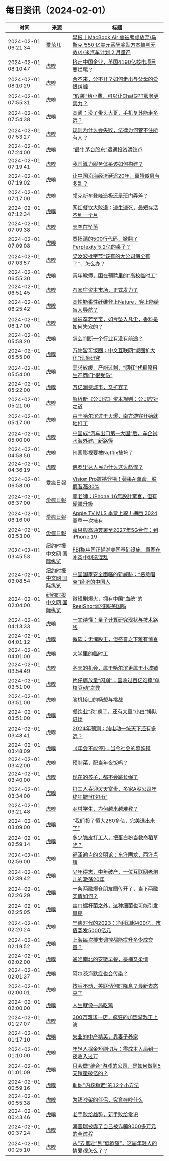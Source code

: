 ﻿# 每日资讯（2024-02-01）

|时间|来源|标题|
|---|---|---|
|2024-02-01 06:21:34|[爱范儿](https://www.ifanr.com/feed)|[早报｜MacBook Air 曾被考虑放弃/马斯克 550 亿美元薪酬奖励方案被判无效/小米汽车计划 2 月量产](https://www.ifanr.com/1574777?utm_source=rss&utm_medium=rss&utm_campaign=)|
|2024-02-01 08:10:47|[虎嗅](https://rss.huxiu.com/)|[挤走中国企业，英国4190亿核电项目要烂尾？](https://www.huxiu.com/article/2621063.html?f=rss)|
|2024-02-01 08:10:29|[虎嗅](https://rss.huxiu.com/)|[合不来，分不开？如何走出与父母的爱恨纠缠](https://www.huxiu.com/article/2621040.html?f=rss)|
|2024-02-01 07:55:31|[虎嗅](https://rss.huxiu.com/)|[“假装”给小费，可以让ChatGPT服务更卖力？](https://www.huxiu.com/article/2621568.html?f=rss)|
|2024-02-01 07:54:38|[虎嗅](https://rss.huxiu.com/)|[高通：没了带头大哥，手机复苏能走多远？](https://www.huxiu.com/article/2620466.html?f=rss)|
|2024-02-01 07:53:27|[虎嗅](https://rss.huxiu.com/)|[规则为什么会失败，法律为何管不住所有人？](https://www.huxiu.com/article/2621055.html?f=rss)|
|2024-02-01 07:24:00|[虎嗅](https://rss.huxiu.com/)|[“最牛茅台股东”遭遇投资滑铁卢](https://www.huxiu.com/article/2621076.html?f=rss)|
|2024-02-01 07:19:41|[虎嗅](https://rss.huxiu.com/)|[我国算力服务体系该如何构建？](https://www.huxiu.com/article/2620476.html?f=rss)|
|2024-02-01 07:19:02|[虎嗅](https://rss.huxiu.com/)|[让中国沿海经济延迟20年，嘉靖倭患有多乱？](https://www.huxiu.com/article/2620536.html?f=rss)|
|2024-02-01 07:17:00|[虎嗅](https://rss.huxiu.com/)|[领克新车登峰造极还是班门弄斧？](https://www.huxiu.com/article/2620521.html?f=rss)|
|2024-02-01 07:12:34|[虎嗅](https://rss.huxiu.com/)|[网红餐饮大败退：速生速死，最短存活不到一个月](https://www.huxiu.com/article/2617295.html?f=rss)|
|2024-02-01 07:09:38|[虎嗅](https://rss.huxiu.com/)|[天空在坠落](https://www.huxiu.com/article/2620434.html?f=rss)|
|2024-02-01 07:09:08|[虎嗅](https://rss.huxiu.com/)|[贾扬清的500行代码，掀翻了Perplexity 5.2亿的桌子？](https://www.huxiu.com/article/2621521.html?f=rss)|
|2024-02-01 07:03:57|[虎嗅](https://rss.huxiu.com/)|[梁汝波批字节“该有的大公司病全有了”，怎么办？](https://www.huxiu.com/article/2617338.html?f=rss)|
|2024-02-01 06:55:30|[虎嗅](https://rss.huxiu.com/)|[青年教师，困在预聘里的“高校临时工”](https://www.huxiu.com/article/2620497.html?f=rss)|
|2024-02-01 06:51:45|[虎嗅](https://rss.huxiu.com/)|[石家庄资本市场，正式发力了](https://www.huxiu.com/article/2620505.html?f=rss)|
|2024-02-01 06:25:42|[虎嗅](https://rss.huxiu.com/)|[高性能柔性纤维登上Nature，穿上能给盲人导航？](https://www.huxiu.com/article/2620486.html?f=rss)|
|2024-02-01 06:17:00|[虎嗅](https://rss.huxiu.com/)|[曾被奉若至宝，如今坠入凡尘，香料是如何失宠的？](https://www.huxiu.com/article/2614039.html?f=rss)|
|2024-02-01 05:58:20|[虎嗅](https://rss.huxiu.com/)|[怎么判断一个行业有没有前途？](https://www.huxiu.com/article/2621011.html?f=rss)|
|2024-02-01 05:55:00|[虎嗅](https://rss.huxiu.com/)|[万物皆可饭圈：中文互联网“饭圈扩大化”现象研究](https://www.huxiu.com/article/2620559.html?f=rss)|
|2024-02-01 05:54:00|[虎嗅](https://rss.huxiu.com/)|[需求放缓、产能过剩，“网红”代糖原料生产商们“很受伤”](https://www.huxiu.com/article/2619872.html?f=rss)|
|2024-02-01 05:22:00|[虎嗅](https://rss.huxiu.com/)|[万亿消费城市，又扩容了](https://www.huxiu.com/article/2619862.html?f=rss)|
|2024-02-01 05:21:00|[虎嗅](https://rss.huxiu.com/)|[解析新《公司法》资本规则：公司应对之道](https://www.huxiu.com/article/2619876.html?f=rss)|
|2024-02-01 05:17:00|[虎嗅](https://rss.huxiu.com/)|[由于哈尔滨过于火爆，南方游客开始就地打工](https://www.huxiu.com/article/2617945.html?f=rss)|
|2024-02-01 05:00:00|[虎嗅](https://rss.huxiu.com/)|[中国成“汽车出口第一大国”后，车企试水海外建厂新路径](https://www.huxiu.com/article/2619875.html?f=rss)|
|2024-02-01 04:58:50|[虎嗅](https://rss.huxiu.com/)|[韩国影视要被Netflix搞垮了](https://www.huxiu.com/article/2620512.html?f=rss)|
|2024-02-01 04:36:19|[虎嗅](https://rss.huxiu.com/)|[佛罗里达人民为什么这么彪悍？](https://www.huxiu.com/article/2620535.html?f=rss)|
|2024-02-01 06:58:00|[愛瘋日報](http://www.iphonetaiwan.org/feeds/posts/default)|[Vision Pro震撼登場！蘋果AI革命，股價看漲30%](https://www.iphonetaiwan.org/2024/02/apple-vision-pro-ai-revolution.html)|
|2024-02-01 06:37:00|[愛瘋日報](http://www.iphonetaiwan.org/feeds/posts/default)|[郭老師：iPhone 16無設計驚喜，但有硬體升級](https://www.iphonetaiwan.org/2024/02/iphone-16-revealed-guomingsharp-insights.html)|
|2024-02-01 06:16:00|[愛瘋日報](http://www.iphonetaiwan.org/feeds/posts/default)|[Apple TV MLS 季票上線！梅西 2024 賽季一次擁有](https://www.iphonetaiwan.org/2024/02/apple-tv-mls-season-ticket-2024.html)|
|2024-02-01 03:53:00|[愛瘋日報](http://www.iphonetaiwan.org/feeds/posts/default)|[蘋果與高通簽署至2027年5G合作：到iPhone 19](https://www.iphonetaiwan.org/2024/02/apple-high-quality-5g-cooperation-extended-2027.html)|
|2024-02-01 03:45:53|[纽约时报中文网 国际纵览](http://cn.nytimes.com/rss/news.xml)|[FBI称中国正瞄准美国基础设施，意图在冲突中制造混乱](https://cn.nytimes.com/usa/20240201/fbi-director-china-wray-/?utm_source=RSS)|
|2024-02-01 03:08:54|[纽约时报中文网 国际纵览](http://cn.nytimes.com/rss/news.xml)|[中国国家安全面临的新威胁：“恶意唱衰”经济的中国人](https://cn.nytimes.com/china/20240131/china-censorship-economy-markets/?utm_source=RSS)|
|2024-02-01 02:04:00|[纽约时报中文网 国际纵览](http://cn.nytimes.com/rss/news.xml)|[微短剧爆火，拥有中国“血统”的ReelShort能征服美国吗](https://cn.nytimes.com/technology/20240201/reelshort-video-app/?utm_source=RSS)|
|2024-02-01 04:13:33|[虎嗅](https://rss.huxiu.com/)|[一文读懂：量子计算研究现状与技术路线](https://www.huxiu.com/article/2620469.html?f=rss)|
|2024-02-01 04:01:12|[虎嗅](https://rss.huxiu.com/)|[微软：无愧股王，但盛誉之下难有惊喜](https://www.huxiu.com/article/2620467.html?f=rss)|
|2024-02-01 04:01:00|[虎嗅](https://rss.huxiu.com/)|[大学里的临时工](https://www.huxiu.com/article/2619877.html?f=rss)|
|2024-02-01 03:54:49|[虎嗅](https://rss.huxiu.com/)|[冬天的机会，属于哈尔滨更属于小城镇](https://www.huxiu.com/article/2619870.html?f=rss)|
|2024-02-01 03:51:00|[虎嗅](https://rss.huxiu.com/)|[片仔癀放量“闪崩”：营收过百亿难掩“单核驱动”之弊](https://www.huxiu.com/article/2619882.html?f=rss)|
|2024-02-01 03:51:00|[虎嗅](https://rss.huxiu.com/)|[脑机接口的畅想与挑战](https://www.huxiu.com/article/2619880.html?f=rss)|
|2024-02-01 03:51:00|[虎嗅](https://rss.huxiu.com/)|[餐饮业“卷”疯了，还有大量“小白”排队进场](https://www.huxiu.com/article/2619792.html?f=rss)|
|2024-02-01 03:48:41|[虎嗅](https://rss.huxiu.com/)|[2024年预测：纯电动一统天下还有多远？](https://www.huxiu.com/article/2620483.html?f=rss)|
|2024-02-01 03:48:09|[虎嗅](https://rss.huxiu.com/)|[《年会不能停》：当今社会的照妖镜](https://www.huxiu.com/article/2620375.html?f=rss)|
|2024-02-01 03:42:00|[虎嗅](https://rss.huxiu.com/)|[预制菜，配当年夜饭吗？](https://www.huxiu.com/article/2619774.html?f=rss)|
|2024-02-01 03:40:00|[虎嗅](https://rss.huxiu.com/)|[现在的孩子，都不会跳长绳了](https://www.huxiu.com/article/2619901.html?f=rss)|
|2024-02-01 03:34:00|[虎嗅](https://rss.huxiu.com/)|[打工人喜迎泼天富贵，多家A股公司年终狂撒“红包雨”](https://www.huxiu.com/article/2620343.html?f=rss)|
|2024-02-01 03:21:48|[虎嗅](https://rss.huxiu.com/)|[乡村学生，为何越来越难教？](https://www.huxiu.com/article/2619763.html?f=rss)|
|2024-02-01 03:09:00|[虎嗅](https://rss.huxiu.com/)|[“我们投了恒大260多亿，完美逃出来了”](https://www.huxiu.com/article/2619807.html?f=rss)|
|2024-02-01 02:59:14|[虎嗅](https://rss.huxiu.com/)|[多少脆皮打工人，把蛋白粉当救命稻草吃？](https://www.huxiu.com/article/2616761.html?f=rss)|
|2024-02-01 02:56:00|[虎嗅](https://rss.huxiu.com/)|[福泽谕吉的文明论：东洋画龙，西洋点睛](https://www.huxiu.com/article/2619817.html?f=rss)|
|2024-02-01 02:39:42|[虎嗅](https://rss.huxiu.com/)|[少年得志，中年破产，一位互联网老炮儿的激荡20年](https://www.huxiu.com/article/2619886.html?f=rss)|
|2024-02-01 02:26:29|[虎嗅](https://rss.huxiu.com/)|[一条两融爆仓朋友圈传开了，当下两融实情如何？](https://www.huxiu.com/article/2619773.html?f=rss)|
|2024-02-01 02:25:05|[虎嗅](https://rss.huxiu.com/)|[幽门螺杆菌之外，这种细菌也可能引发胃癌](https://www.huxiu.com/article/2619865.html?f=rss)|
|2024-02-01 02:20:24|[虎嗅](https://rss.huxiu.com/)|[宁德时代的2023：净利润超400亿，市值蒸发5000亿元](https://www.huxiu.com/article/2619778.html?f=rss)|
|2024-02-01 02:19:52|[虎嗅](https://rss.huxiu.com/)|[上海每次楼市调控都能提升多少成交量？](https://www.huxiu.com/article/2619771.html?f=rss)|
|2024-02-01 02:02:00|[虎嗅](https://rss.huxiu.com/)|[通吃南北的安徽早餐，豪横又柔情](https://www.huxiu.com/article/2617481.html?f=rss)|
|2024-02-01 02:01:37|[虎嗅](https://rss.huxiu.com/)|[阿尔茨海默症也会传染？](https://www.huxiu.com/article/2619775.html?f=rss)|
|2024-02-01 02:00:01|[虎嗅](https://rss.huxiu.com/)|[按兵不动，美联储何时降息？最新表态来了](https://www.huxiu.com/article/2619769.html?f=rss)|
|2024-02-01 02:00:00|[虎嗅](https://rss.huxiu.com/)|[人生就像一局吃鸡](https://www.huxiu.com/article/2617546.html?f=rss)|
|2024-02-01 01:27:07|[虎嗅](https://rss.huxiu.com/)|[300万难求一店，疯狂的加盟游戏正上演](https://www.huxiu.com/article/2618329.html?f=rss)|
|2024-02-01 01:17:10|[虎嗅](https://rss.huxiu.com/)|[失业的中产精英，靠妻子养家](https://www.huxiu.com/article/2619764.html?f=rss)|
|2024-02-01 01:10:00|[虎嗅](https://rss.huxiu.com/)|[年轻人掘金短剧切片：零成本入局到一夜收入过万](https://www.huxiu.com/article/2619624.html?f=rss)|
|2024-02-01 01:01:09|[虎嗅](https://rss.huxiu.com/)|[只会做“缝合”游戏的公司，是如何做到5天销量破亿的？](https://www.huxiu.com/article/2617561.html?f=rss)|
|2024-02-01 00:59:16|[虎嗅](https://rss.huxiu.com/)|[助你“内核稳定”的12个小方法](https://www.huxiu.com/article/2614322.html?f=rss)|
|2024-02-01 00:55:38|[虎嗅](https://rss.huxiu.com/)|[为钱吵架的伴侣，究竟在吵什么](https://www.huxiu.com/article/2619622.html?f=rss)|
|2024-02-01 00:43:46|[虎嗅](https://rss.huxiu.com/)|[老手败给趋势，新手败给常识](https://www.huxiu.com/article/2617547.html?f=rss)|
|2024-02-01 00:37:24|[虎嗅](https://rss.huxiu.com/)|[海普瑞披露了自己被诈骗9000多万元的全过程](https://www.huxiu.com/article/2617962.html?f=rss)|
|2024-02-01 00:25:10|[虎嗅](https://rss.huxiu.com/)|[从“去羞耻”到“低欲望”，这届年轻人的情爱观怎么了？](https://www.huxiu.com/article/2617543.html?f=rss)|

